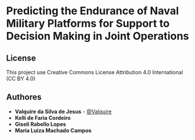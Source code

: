 # Predicting the Endurance of Naval Military Platforms for Support to Decision Making in Joint Operations

## License
This project use Creative Commons License Attribution 4.0 International (CC BY 4.0)

## Authores
- **Valquire da Silva de Jesus** - [@Valquire](https://github.com/Valquire)
- **Kelli de Faria Cordeiro**
- **Giseli Rabello Lopes**
- **Maria Luiza Machado Campos**
